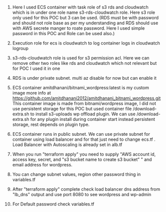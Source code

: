 1. Here I used ECS container with task role of s3 rds and cloudwatch which is in under one role name s3-rds-cloudwatch role. Here s3 role only used for this POC but 3 can be used. (RDS must be with password and should not role base as per my understanding and RDS should use with AWS secrete manger to roate password. Here I used simple password in this POC and Role can be used also.)

2. Execution role for ecs is cloudwatch to log container logs in cloudwatch logroup

3. s3-rds-cloudwatch role is used for s3 permission acl. Here we can remove other two roles like rds and cloudwatch which not relevant but for POC I used it in one


4. RDS is under private subnet. multi az disable for now but can enable it

5. ECS container amitdhanani/bitnami_wordpress:latest is my custom image more info at https://github.com/amitdhanani2012/amitdhanani_bitnami_wordpress.git This container image is made from bitnami/wordpress image, I did not use persistent storage for this POC but used container file /download-extra.sh to install s3-uploads wp offload plugin.  We can use /download-extra.sh for any plugin install during container start instead persistent storage, rest depends on plugin type.

6. ECS container runs in public subnet. We can use private subnet for container using load balancer and for that just need to change ecs.tf .  Load Balancer with Autoscaling is already set in alb.tf

7. When you run "terraform apply" you need to supply "AWS  account id, access key, secret, and "s3 bucket name to create s3 bucket" " and email address for wordpress.


8. You can change subnet values, region  other password thing in variables.tf

8. After "terraform apply" complete check load balancer dns address from "lb_dns" output and use port 8080 to see wordpress  and wp-admin 

9. For Default password check variables.tf  
 


